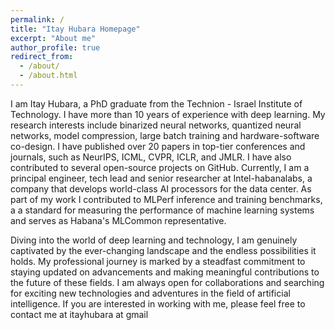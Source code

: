 ```yaml
---
permalink: /
title: "Itay Hubara Homepage"
excerpt: "About me"
author_profile: true
redirect_from: 
  - /about/
  - /about.html
---
```


I am Itay Hubara, a PhD graduate from the Technion - Israel Institute of Technology. I have more than 10 years of experience with deep learning. My research interests include binarized neural networks, quantized neural networks, model compression, large batch training and hardware-software co-design. I have published over 20 papers in top-tier conferences and journals, such as NeurIPS, ICML, CVPR, ICLR, and JMLR. I have also contributed to several open-source projects on GitHub. Currently, I am a principal engineer, tech lead and senior researcher at Intel-habanalabs, a company that develops world-class AI processors for the data center. As part of my work I contributed to MLPerf inference and training benchmarks, a a standard for measuring the performance of machine learning systems and serves as Habana's MLCommon representative. 

Diving into the world of deep learning and technology, I am genuinely captivated by the ever-changing landscape and the endless possibilities it holds. My professional journey is marked by a steadfast commitment to staying updated on advancements and making meaningful contributions to the future of these fields. I am always open for collaborations and searching for exciting new technologies and adventures in the field of artificial intelligence. If you are interested in working with me, please feel free to contact me at itayhubara at gmail 
